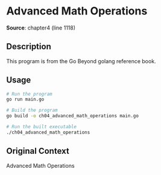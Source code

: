 # Advanced Math Operations

**Source**: chapter4 (line 1118)

## Description

This program is from the Go Beyond golang reference book.

## Usage

```bash
# Run the program
go run main.go

# Build the program
go build -o ch04_advanced_math_operations main.go

# Run the built executable
./ch04_advanced_math_operations
```

## Original Context

Advanced Math Operations
